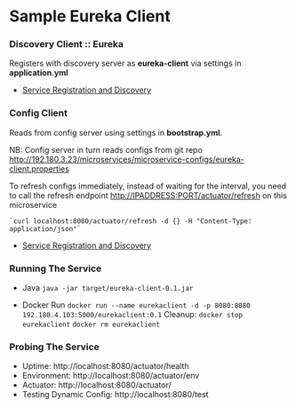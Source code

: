 # Sample Eureka Client

### Discovery Client :: Eureka
Registers with discovery server as **eureka-client** via settings in **application.yml**

* [Service Registration and Discovery](https://spring.io/guides/gs/service-registration-and-discovery/)

### Config Client
Reads from config server using settings in **bootstrap.yml**. 

NB: Config server in turn reads configs from git repo http://192.180.3.23/microservices/microservice-configs/eureka-client.properties

To refresh configs immediately, instead of waiting for the interval, you need to call the refresh endpoint [http://IPADDRESS:PORT/actuator/refresh](http://IPADDRESS:PORT/actuator/refresh) on this microservice
    

    `curl localhost:8080/actuator/refresh -d {} -H "Content-Type: application/json"`
    

* [Service Registration and Discovery](https://spring.io/guides/gs/service-registration-and-discovery/)

### Running The Service
* Java
    `java -jar target/eureka-client-0.1.jar`

* Docker
    Run
    `docker run --name eurekaclient -d -p 8080:8080 192.180.4.103:5000/eurekaclient:0.1`
    Cleanup:
    `docker stop eurekaclient`
    `docker rm eurekaclient`

### Probing The Service
* Uptime: http://localhost:8080/actuator/health
* Environment: http://localhost:8080/actuator/env
* Actuator: http://localhost:8080/actuator/
* Testing Dynamic Config: http://localhost:8080/test

